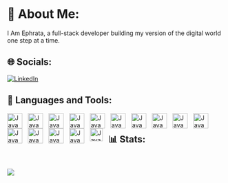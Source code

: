 <!---

- 👋 Hi, I’m @Ephrataak
- 👀 I’m interested in ...
- 🌱 I’m currently learning ...
- 💞️ I’m looking to collaborate on ...
- 📫 How to reach me ...


Ephrataak/Ephrataak is a ✨ special ✨ repository because its `README.md` (this file) appears on your GitHub profile.
You can click the Preview link to take a look at your changes.

![Ephrata's GitHub stats](https://github-readme-stats.vercel.app/api?username=Ephrataak&show_icons=true&theme=radical)
--->


# 💫 About Me:
I Am Ephrata, a full-stack developer building my version of the digital world one step at a time.<br>
<!-- Website: [ephrataaddisalem](https://ephrataaddisalem.com/) -->



## 🌐 Socials:
[![LinkedIn](https://img.icons8.com/color/48/null/linkedin.png)](https://linkedin.com/in/ephrata-ak) 

## 🧰 Languages and Tools:


<img align="left" alt="Java" width="35px" style="padding-right:10px;" src="https://cdn.jsdelivr.net/gh/devicons/devicon/icons/cplusplus/cplusplus-line.svg" />
<img align="left" alt="Java" width="35px" style="padding-right:10px;" src="https://cdn.jsdelivr.net/gh/devicons/devicon/icons/css3/css3-original.svg" />
<img align="left" alt="Java" width="35px" style="padding-right:10px;" src="https://cdn.jsdelivr.net/gh/devicons/devicon/icons/html5/html5-original.svg" />
<img align="left" alt="Java" width="35px" style="padding-right:10px;" src="https://cdn.jsdelivr.net/gh/devicons/devicon/icons/java/java-original.svg" />
<img align="left" alt="Java" width="35px" style="padding-right:10px;" src="https://cdn.jsdelivr.net/gh/devicons/devicon/icons/javascript/javascript-original.svg" />
<img align="left" alt="Java" width="35px" style="padding-right:10px;" src="https://cdn.jsdelivr.net/gh/devicons/devicon/icons/firebase/firebase-plain-wordmark.svg" />
<img align="left" alt="Java" width="35px" style="padding-right:10px;" src="https://cdn.jsdelivr.net/gh/devicons/devicon/icons/angularjs/angularjs-original.svg" />
<img align="left" alt="Java" width="35px" style="padding-right:10px;" src="https://cdn.jsdelivr.net/gh/devicons/devicon/icons/bootstrap/bootstrap-original.svg" />
<img align="left" alt="Java" width="35px" style="padding-right:10px;" src="https://cdn.jsdelivr.net/gh/devicons/devicon/icons/express/express-original.svg" />
<img align="left" alt="Java" width="35px" style="padding-right:10px;" src="https://cdn.jsdelivr.net/gh/devicons/devicon/icons/jquery/jquery-original-wordmark.svg" />
<img align="left" alt="Java" width="35px" style="padding-right:10px;" src="https://cdn.jsdelivr.net/gh/devicons/devicon/icons/npm/npm-original-wordmark.svg" />
<img align="left" alt="Java" width="35px" style="padding-right:10px;" src="https://cdn.jsdelivr.net/gh/devicons/devicon/icons/nextjs/nextjs-line.svg" />
<img align="left" alt="Java" width="35px" style="padding-right:10px;" src="https://cdn.jsdelivr.net/gh/devicons/devicon/icons/nodejs/nodejs-original-wordmark.svg" />
<img align="left" alt="Java" width="35px" style="padding-right:10px;" src="https://cdn.jsdelivr.net/gh/devicons/devicon/icons/react/react-original.svg" />
<img align="left" alt="Java" width="30px" style="padding-right:10px;" src="https://cdn.jsdelivr.net/gh/devicons/devicon/icons/mysql/mysql-original-wordmark.svg" />
<br/>

## 📊 Stats:
<!--[Ephrata's GitHub stats](https://github-readme-stats.vercel.app/api?username=Ephrataak&show_icons=true&theme=radical)-->
<br/>
<!--[](https://github-readme-stats.vercel.app/api/top-langs/?username=Ephrataak&theme=dark&hide_border=false&include_all_commits=false&count_private=false&layout=compact)-->


[![](https://visitcount.itsvg.in/api?id=Ephrataak&icon=0&color=12)](https://visitcount.itsvg.in)


